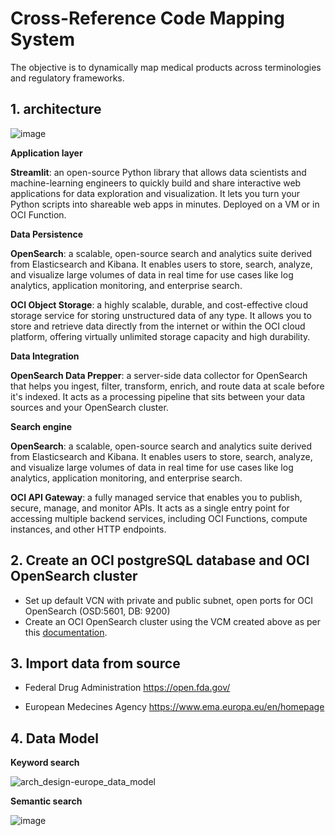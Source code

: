 # Cross-Reference Code Mapping System
The objective is to dynamically map medical products across terminologies and regulatory frameworks.


## 1. architecture

![image](https://github.com/user-attachments/assets/d6cc63d1-da01-4dc7-8e6a-07816aa2afd0)

**Application layer**

**Streamlit**: an open-source Python library that allows data scientists and machine-learning engineers to quickly build and share interactive web applications for data exploration and visualization. It lets you turn your Python scripts into shareable web apps in minutes.
  Deployed on a VM or in OCI Function.

**Data Persistence**

**OpenSearch**: a scalable, open-source search and analytics suite derived from Elasticsearch and Kibana. It enables users to store, search, analyze, and visualize large volumes of data in real time for use cases like log analytics, application monitoring, and enterprise search.

**OCI Object Storage**: a highly scalable, durable, and cost-effective cloud storage service for storing unstructured data of any type. It allows you to store and retrieve data directly from the internet or within the OCI cloud platform, offering virtually unlimited storage capacity and high durability.

**Data Integration**

**OpenSearch Data Prepper**: a server-side data collector for OpenSearch that helps you ingest, filter, transform, enrich, and route data at scale before it's indexed. It acts as a processing pipeline that sits between your data sources and your OpenSearch cluster.
  
**Search engine**

**OpenSearch**: a scalable, open-source search and analytics suite derived from Elasticsearch and Kibana. It enables users to store, search, analyze, and visualize large volumes of data in real time for use cases like log analytics, application monitoring, and enterprise search.

**OCI API Gateway**: a fully managed service that enables you to publish, secure, manage, and monitor APIs. It acts as a single entry point for accessing multiple backend services, including OCI Functions, compute instances, and other HTTP endpoints.


## 2. Create an OCI postgreSQL database and OCI OpenSearch cluster
- Set up default VCN with private and public subnet, open ports for OCI OpenSearch (OSD:5601, DB: 9200)
- Create an OCI OpenSearch cluster using the VCM created above as per this [documentation](https://docs.oracle.com/en-us/iaas/Content/search-opensearch/Tasks/creatingsearchclusters.htm).

## 3. Import data from source
- Federal Drug Administration
https://open.fda.gov/

- European Medecines Agency
https://www.ema.europa.eu/en/homepage 
  
## 4. Data Model

**Keyword search**

![arch_design-europe_data_model](https://github.com/user-attachments/assets/64e89d82-3ecc-4c21-bb61-d7f4012df70f)

**Semantic search**

![image](https://github.com/user-attachments/assets/07224433-ddb4-42cd-97e8-f70579ded057)
